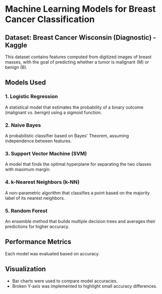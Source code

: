 <h1>Machine Learning Models for Breast Cancer Classification</h1>

<h2>Dataset: Breast Cancer Wisconsin (Diagnostic) - Kaggle</h2>
<p>This dataset contains features computed from digitized images of breast masses, with the goal of predicting whether a tumor is malignant (M) or benign (B).</p>

<h2>Models Used</h2>

<h3>1. Logistic Regression</h3>
<p>A statistical model that estimates the probability of a binary outcome (malignant vs. benign) using a sigmoid function.</p>

<h3>2. Naive Bayes</h3>
<p>A probabilistic classifier based on Bayes' Theorem, assuming independence between features.</p>

<h3>3. Support Vector Machine (SVM)</h3>
<p>A model that finds the optimal hyperplane for separating the two classes with maximum margin.</p>

<h3>4. k-Nearest Neighbors (k-NN)</h3>
<p>A non-parametric algorithm that classifies a point based on the majority label of its nearest neighbors.</p>

<h3>5. Random Forest</h3>
<p>An ensemble method that builds multiple decision trees and averages their predictions for higher accuracy.</p>

<h2>Performance Metrics</h2>
<p>Each model was evaluated based on accuracy.</p>

<h2>Visualization</h2>
<ul>
    <li>Bar charts were used to compare model accuracies.</li>
    <li>Broken Y-axis was implemented to highlight small accuracy differences.</li>
</ul>
